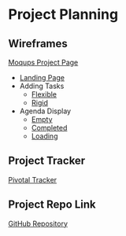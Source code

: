 # Project Planning

## Wireframes

[Moqups Project Page](https://app.moqups.com/emeraldvision/7RzudsNuob/)
- [Landing Page](https://github.com/emeraldvision/scheduler/blob/master/src/main/resources/wireframes/LandingPage.PNG)
- Adding Tasks
  * [Flexible](https://github.com/emeraldvision/scheduler/blob/master/src/main/resources/wireframes/AddFlexibleTask.PNG)
  * [Rigid](https://github.com/emeraldvision/scheduler/blob/master/src/main/resources/wireframes/AddRigidTask.PNG)
- Agenda Display
  * [Empty](https://github.com/emeraldvision/scheduler/blob/master/src/main/resources/wireframes/EmptyAgenda.PNG)
  * [Completed](https://github.com/emeraldvision/scheduler/blob/master/src/main/resources/wireframes/CompletedAgenda.PNG)
  * [Loading](https://github.com/emeraldvision/scheduler/blob/master/src/main/resources/wireframes/CreatingAgenda.PNG)

## Project Tracker

[Pivotal Tracker](https://www.pivotaltracker.com/n/projects/2185405 "Ther's Project Tracker")

## Project Repo Link

[GitHub Repository](https://github.com/emeraldvision/scheduler "Scheduler")
